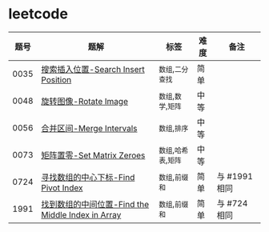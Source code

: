 # leetcode



| 题号   | 题解                                                                                                                    | 标签         | 难度 | 备注        |
|------|-----------------------------------------------------------------------------------------------------------------------|------------|----|-----------|
| 0035 | [搜索插入位置-Search Insert Position](/solution/0001-0100/0035.Search%20Insert%20Position/README.md)                        | `数组`,`二分查找` | 简单 |  |
| 0048 | [旋转图像-Rotate Image](/solution/0001-0100/0048.Rotate%20Image/README.md)                                                | `数组`,`数学`,`矩阵` | 中等 |  |
| 0056 | [合并区间-Merge Intervals](/solution/0001-0100/0056.Merge%20Intervals/README.md)                                          | `数组`,`排序` | 中等 |  |
| 0073 | [矩阵置零-Set Matrix Zeroes](/solution/0000-0100/0073.Set%20Matrix%20Zeroes/README.md)                                      |  `数组`,`哈希表`,`矩阵`  |  中等  |    |
| 0724 | [寻找数组的中心下标-Find Pivot Index](/solution/0701-0800/0724.Find%20Pivot%20Index/README.md)                                 | `数组`,`前缀和` | 简单 | 与 #1991 相同 |
| 1991 | [找到数组的中间位置-Find the Middle Index in Array](/solution/1901-2000/1991.Find%20the%20Middle%20Index%20in%20Array/README.md) | `数组`,`前缀和` | 简单 | 与 #724 相同 |



